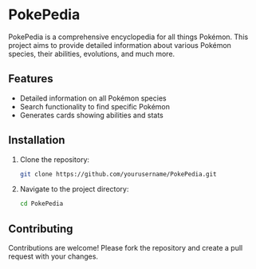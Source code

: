 # PokePedia

PokePedia is a comprehensive encyclopedia for all things Pokémon. This project aims to provide detailed information about various Pokémon species, their abilities, evolutions, and much more.

## Features

- Detailed information on all Pokémon species
- Search functionality to find specific Pokémon
- Generates cards showing abilities and stats

## Installation

1. Clone the repository:
    ```sh
    git clone https://github.com/yourusername/PokePedia.git
    ```
2. Navigate to the project directory:
    ```sh
    cd PokePedia
    ```

## Contributing

Contributions are welcome! Please fork the repository and create a pull request with your changes.
